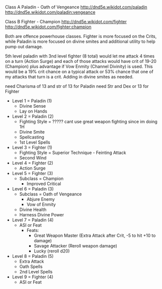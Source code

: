 

Class A
Paladin - Oath of Vengeance
http://dnd5e.wikidot.com/paladin
http://dnd5e.wikidot.com/paladin:vengeance

Class B
Fighter - Champion
http://dnd5e.wikidot.com/fighter
http://dnd5e.wikidot.com/fighter:champion


Both are offence powerhouse classes. Fighter is more focused on the Crits, while Paladin is more focused on divine smites and additional utility to help pump out damage.

5th level paladin with 3nd level fighter (8 total) would let me attack 4 times on a turn (Action Surge) and each of those attacks would have crit of 19-20 (Champion) plus advantage if Vow Enmity (Channel Divinity) is used. This would be a 19% crit chance on a typical attack or 53% chance that one of my attacks that turn is a crit. Adding in divine smites as needed. 


need Charisma of 13 and str of 13 for Paladin
need Str and Dex or 13 for Fighter


- Level 1 = Paladin (1)
	- Divine Sense
	- Lay on Hands
- Level 2 = Paladin (2)
	- Fighting Style = ????? cant use great weapon fighting since im doing 1H
	- Divine Smite
	- Spellcasting
	- 1st Level Spells
- Level 3 = Fighter (1)
	- Fighting Style = Superior Technique - Feinting Attack
	- Second Wind
- Level 4 = Fighter (2)
	- Action Surge
- Level 5 = Fighter (3)
	- Subclass = Champion
		- Improved Critical
- Level 6 = Paladin (3)
	- Subclass = Oath of Vengeance
		- Abjure Enemy
		- Vow of Enmity
	- Divine Health
	- Harness Divine Power
- Level 7 = Paladin (4)
	- ASI or Feat
		- Feats:
			- Great Weapon Master (Extra Attack after Crit, -5 to hit +10 to damage)
			- Savage Attacker (Reroll weapon damage)
			- Lucky (reroll d20)
- Level 8 = Paladin (5)
	- Extra Attack
	- Oath Spells
	- 2nd Level Spells
- Level 9 = Fighter (4)
	- ASI or Feat
